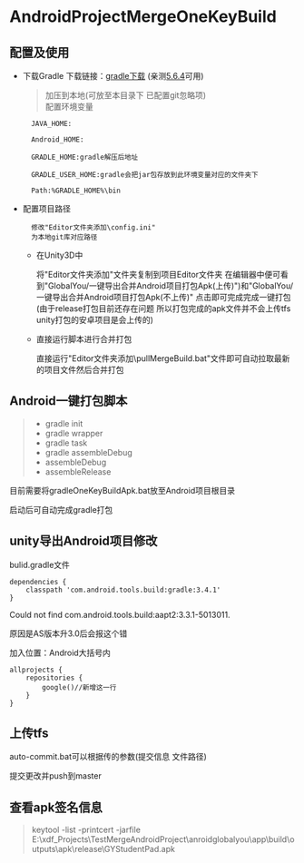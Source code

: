 # AndroidProjectMergeOneKeyBuild

## 配置及使用

- 下载Gradle 下载链接：[gradle下载](https://gradle.org/releases/) (亲测[5.6.4](https://gradle.org/next-steps/?version=5.6.4&format=all)可用)

    > 加压到本地(可放至本目录下 已配置git忽略项)  
    > 配置环境变量

        JAVA_HOME:

        Android_HOME:

        GRADLE_HOME:gradle解压后地址

        GRADLE_USER_HOME:gradle会把jar包存放到此环境变量对应的文件夹下

        Path:%GRADLE_HOME%\bin

- 配置项目路径

        修改"Editor文件夹添加\config.ini"
        为本地git库对应路径

    - 在Unity3D中

        将"Editor文件夹添加"文件夹复制到项目Editor文件夹
        在编辑器中便可看到"GlobalYou/一键导出合并Android项目打包Apk(上传)")和"GlobalYou/一键导出合并Android项目打包Apk(不上传)"
        点击即可完成完成一键打包(由于release打包目前还存在问题 所以打包完成的apk文件并不会上传tfs unity打包的安卓项目是会上传的)

    - 直接运行脚本进行合并打包

        直接运行"Editor文件夹添加\pullMergeBuild.bat"文件即可自动拉取最新的项目文件然后合并打包






















## Android一键打包脚本

>- gradle init
>- gradle wrapper
>- gradle task
>- gradle assembleDebug
>- assembleDebug
>- assembleRelease

目前需要将gradleOneKeyBuildApk.bat放至Android项目根目录

启动后可自动完成gradle打包


## unity导出Android项目修改

bulid.gradle文件

	dependencies {
        classpath 'com.android.tools.build:gradle:3.4.1'
    }
	
Could not find com.android.tools.build:aapt2:3.3.1-5013011.

原因是AS版本升3.0后会报这个错

加入位置：Android大括号内

    allprojects {
        repositories {
            google()//新增这一行
        }
    }
	
	

## 上传tfs
auto-commit.bat可以根据传的参数(提交信息 文件路径)

提交更改并push到master


## 查看apk签名信息

> keytool -list -printcert -jarfile E:\xdf_Projects\TestMergeAndroidProject\anroidglobalyou\app\build\outputs\apk\release\GYStudentPad.apk